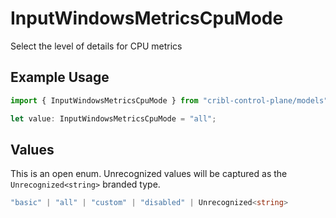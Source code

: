 # InputWindowsMetricsCpuMode

Select the level of details for CPU metrics

## Example Usage

```typescript
import { InputWindowsMetricsCpuMode } from "cribl-control-plane/models";

let value: InputWindowsMetricsCpuMode = "all";
```

## Values

This is an open enum. Unrecognized values will be captured as the `Unrecognized<string>` branded type.

```typescript
"basic" | "all" | "custom" | "disabled" | Unrecognized<string>
```